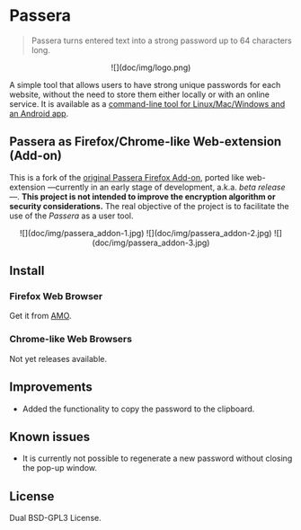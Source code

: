 [//]: # (Filename: README.md)
[//]: # (Author: Iván Ruvalcaba)
[//]: # (Contact: <mario.i.ruvalcaba[at]gmail[dot]com>)
[//]: # (Created: 22 abr 2018 12:20:57)
[//]: # (Last Modified: 22 abr 2018 13:14:25)

# Passera

> Passera turns entered text into a strong password up to 64 characters long.

<center>
![](doc/img/logo.png)
</center>

A simple tool that allows users to have strong unique passwords for each website, without the need to store them either locally or with an online service. It is available as a [command-line tool for Linux/Mac/Windows and an Android app](https://github.com/mwgg/passera).

## Passera as Firefox/Chrome-like Web-extension (Add-on)

This is a fork of the [original Passera Firefox Add-on](https://addons.mozilla.org/en-US/firefox/addon/passera/), ported like web-extension —currently in an early stage of development, a.k.a. _beta release_—. **This project is not intended to improve the encryption algorithm or security considerations.** The real objective of the project is to facilitate the use of the _Passera_ as a user tool.

<center>
![](doc/img/passera_addon-1.jpg)
![](doc/img/passera_addon-2.jpg)
![](doc/img/passera_addon-3.jpg)
</center>

## Install

### Firefox Web Browser

Get it from [AMO]().

### Chrome-like Web Browsers

Not yet releases available.

## Improvements

+ Added the functionality to copy the password to the clipboard.

## Known issues

+ It is currently not possible to regenerate a new password without closing the pop-up window.

## License

Dual BSD-GPL3 License.
